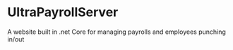 # UltraPayrollServer
 A website built in .net Core for managing payrolls and employees punching in/out
